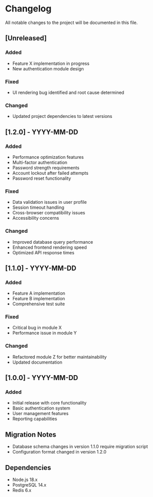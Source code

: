 # Changelog

All notable changes to the project will be documented in this file.

## [Unreleased]

### Added

- Feature X implementation in progress
- New authentication module design

### Fixed

- UI rendering bug identified and root cause determined

### Changed

- Updated project dependencies to latest versions

## [1.2.0] - YYYY-MM-DD

### Added

- Performance optimization features
- Multi-factor authentication
- Password strength requirements
- Account lockout after failed attempts
- Password reset functionality

### Fixed

- Data validation issues in user profile
- Session timeout handling
- Cross-browser compatibility issues
- Accessibility concerns

### Changed

- Improved database query performance
- Enhanced frontend rendering speed
- Optimized API response times

## [1.1.0] - YYYY-MM-DD

### Added

- Feature A implementation
- Feature B implementation
- Comprehensive test suite

### Fixed

- Critical bug in module X
- Performance issue in module Y

### Changed

- Refactored module Z for better maintainability
- Updated documentation

## [1.0.0] - YYYY-MM-DD

### Added

- Initial release with core functionality
- Basic authentication system
- User management features
- Reporting capabilities

## Migration Notes

- Database schema changes in version 1.1.0 require migration script
- Configuration format changed in version 1.2.0

## Dependencies

- Node.js 18.x
- PostgreSQL 14.x
- Redis 6.x
